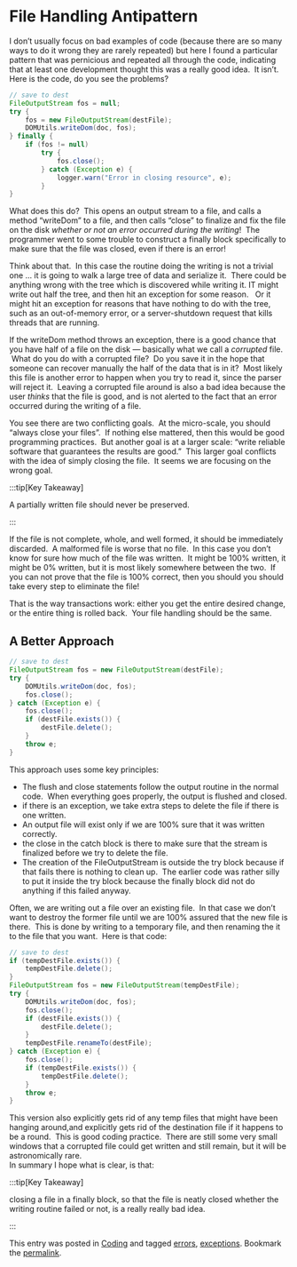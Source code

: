 #  File Handling Antipattern

I don’t usually focus on bad examples of code (because there are so many ways to do it wrong they are rarely repeated) but here I found a particular pattern that was pernicious and repeated all through the code, indicating that at least one development thought this was a really good idea.  It isn’t.  
Here is the code, do you see the problems?

```java
// save to dest
FileOutputStream fos = null;
try {
    fos = new FileOutputStream(destFile);
    DOMUtils.writeDom(doc, fos);
} finally {
    if (fos != null)
        try {
            fos.close();
        } catch (Exception e) {
            logger.warn("Error in closing resource", e);
        }
}

```


What does this do?  This opens an output stream to a file, and calls a method “writeDom” to a file, and then calls “close” to finalize and fix the file on the disk _whether or not an error occurred during the writing_!  The programmer went to some trouble to construct a finally block specifically to make sure that the file was closed, even if there is an error!  

Think about that.  In this case the routine doing the writing is not a trivial one … it is going to walk a large tree of data and serialize it.  There could be anything wrong with the tree which is discovered while writing it. IT might write out half the tree, and then hit an exception for some reason.   Or it might hit an exception for reasons that have nothing to do with the tree, such as an out-of-memory error, or a server-shutdown request that kills threads that are running.  

If the writeDom method throws an exception, there is a good chance that you have half of a file on the disk — basically what we call a _corrupted_ file.  What do you do with a corrupted file?  Do you save it in the hope that someone can recover manually the half of the data that is in it?  Most likely this file is another error to happen when you try to read it, since the parser will reject it.  Leaving a corrupted file around is also a bad idea because the user _thinks_ that the file is good, and is not alerted to the fact that an error occurred during the writing of a file.  

You see there are two conflicting goals.  At the micro-scale, you should “always close your files”.  If nothing else mattered, then this would be good programming practices.  But another goal is at a larger scale: “write reliable software that guarantees the results are good.”  This larger goal conflicts with the idea of simply closing the file.  It seems we are focusing on the wrong goal.

:::tip[Key Takeaway]

A partially written file should never be preserved.

:::

If the file is not complete, whole, and well formed, it should be immediately discarded.  A malformed file is worse that no file.  In this case you don’t know for sure how much of the file was written.  It might be 100% written, it might be 0% written, but it is most likely somewhere between the two.  If you can not prove that the file is 100% correct, then you should you should take every step to eliminate the file!  

That is the way transactions work: either you get the entire desired change, or the entire thing is rolled back.  Your file handling should be the same.

## A Better Approach

```java
// save to dest
FileOutputStream fos = new FileOutputStream(destFile);
try {
    DOMUtils.writeDom(doc, fos);
    fos.close();
} catch (Exception e) {
    fos.close();
    if (destFile.exists()) {
        destFile.delete();
    }
    throw e;
}

```


This approach uses some key principles:

*   The flush and close statements follow the output routine in the normal code.  When everything goes properly, the output is flushed and closed.
*   if there is an exception, we take extra steps to delete the file if there is one written.
*   An output file will exist only if we are 100% sure that it was written correctly.
*   the close in the catch block is there to make sure that the stream is finalized before we try to delete the file.
*   The creation of the FileOutputStream is outside the try block because if that fails there is nothing to clean up.  The earlier code was rather silly to put it inside the try block because the finally block did not do anything if this failed anyway.

Often, we are writing out a file over an existing file.  In that case we don’t want to destroy the former file until we are 100% assured that the new file is there.  This is done by writing to a temporary file, and then renaming the it to the file that you want.  Here is that code:

```java
// save to dest
if (tempDestFile.exists()) {
    tempDestFile.delete();
}
FileOutputStream fos = new FileOutputStream(tempDestFile);
try {
    DOMUtils.writeDom(doc, fos);
    fos.close();
    if (destFile.exists()) {
        destFile.delete();
    }
    tempDestFile.renameTo(destFile);
} catch (Exception e) {
    fos.close();
    if (tempDestFile.exists()) {
        tempDestFile.delete();
    }
    throw e;
}
```


This version also explicitly gets rid of any temp files that might have been hanging around,and explicitly gets rid of the destination file if it happens to be a round.  This is good coding practice.  There are still some very small windows that a corrupted file could get written and still remain, but it will be astronomically rare.  
In summary I hope what is clear, is that:

:::tip[Key Takeaway]

closing a file in a finally block, so that the file is neatly closed whether the writing routine failed or not, is a really really bad idea.

:::

This entry was posted in [Coding](https://agiletribe.purplehillsbooks.com/category/coding/) and tagged [errors](https://agiletribe.purplehillsbooks.com/tag/errors/), [exceptions](https://agiletribe.purplehillsbooks.com/tag/exceptions/). Bookmark the [permalink](https://agiletribe.purplehillsbooks.com/2013/07/18/surprising-outrageous-file-handling/ "Permalink to Surprising outrageous file handling").